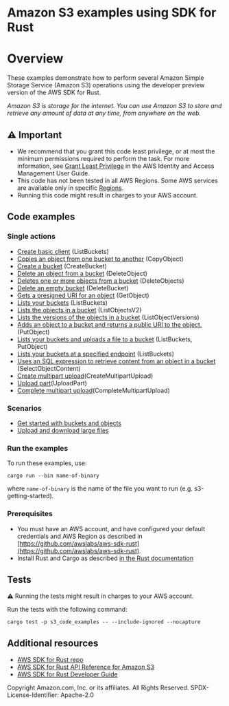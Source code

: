 # Amazon S3 examples using SDK for Rust

# Overview

These examples demonstrate how to perform several Amazon Simple Storage Service
(Amazon S3) operations using the developer preview version of the AWS SDK for Rust.

*Amazon S3 is storage for the internet. You can use Amazon S3 to store and retrieve any
amount of data at any time, from anywhere on the web.*

## ⚠ Important

- We recommend that you grant this code least privilege,
  or at most the minimum permissions required to perform the task.
  For more information, see
  [Grant Least Privilege](https://docs.aws.amazon.com/IAM/latest/UserGuide/best-practices.html#grant-least-privilege)
  in the AWS Identity and Access Management User Guide.
- This code has not been tested in all AWS Regions.
  Some AWS services are available only in specific
  [Regions](https://aws.amazon.com/about-aws/global-infrastructure/regional-product-services).
- Running this code might result in charges to your AWS account.

## Code examples

### Single actions

- [Create basic client](src/bin/client.rs) (ListBuckets)
- [Copies an object from one bucket to another](src/bin/copy-object.rs) (CopyObject)
- [Create a bucket](src/bin/create-bucket.rs) (CreateBucket)
- [Delete an object from a bucket](src/bin/delete-object.rs) (DeleteObject)
- [Deletes one or more objects from a bucket](src/bin/delete-objects.rs) (DeleteObjects)
- [Delete an empty bucket](src/s3-service-lib.rs) (DeleteBucket)
- [Gets a presigned URI for an object](src/bin/get-object-presigned.rs) (GetObject)
- [Lists your buckets](src/bin/list-buckets.rs) (ListBuckets)
- [Lists the objects in a bucket](src/bin/list-objects.rs) (ListObjectsV2)
- [Lists the versions of the objects in a bucket](src/bin/list-object-versions.rs) (ListObjectVersions)
- [Adds an object to a bucket and returns a public URI to the object.](src/bin/put-object-presigned.rs) (PutObject)
- [Lists your buckets and uploads a file to a bucket](src/bin/s3-helloworld.rs) (ListBuckets, PutObject)
- [Lists your buckets at a specified endpoint](src/bin/s3-object-lambda.rs) (ListBuckets)
- [Uses an SQL expression to retrieve content from an object in a bucket](src/bin/select-object-content.rs) (SelectObjectContent)
- [Create multipart upload](src/bin/s3-multipart-upload.rs)(CreateMultipartUpload)
- [Upload part](src/bin/s3-multipart-upload.rs)(UploadPart)
- [Complete multipart upload](src/bin/s3-multipart-upload.rs)(CompleteMultipartUpload)

### Scenarios

* [Get started with buckets and objects](src/bin/s3-getting-started.rs)
* [Upload and download large files](src/bin/s3-multipart-upload.rs)

### Run the examples

To run these examples, use:
```
cargo run --bin name-of-binary
```
where `name-of-binary` is the name of the file you want to run (e.g. s3-getting-started).

### Prerequisites

- You must have an AWS account, and have configured your default credentials and AWS Region as described in [https://github.com/awslabs/aws-sdk-rust](https://github.com/awslabs/aws-sdk-rust).
- Install Rust and Cargo as described [in the Rust documentation](https://doc.rust-lang.org/book/ch01-01-installation.html)

## Tests

⚠️ Running the tests might result in charges to your AWS account.

Run the tests with the following command:

```
cargo test -p s3_code_examples -- --include-ignored --nocapture
```

## Additional resources

- [AWS SDK for Rust repo](https://github.com/awslabs/aws-sdk-rust)
- [AWS SDK for Rust API Reference for Amazon S3](https://docs.rs/aws-sdk-s3)
- [AWS SDK for Rust Developer Guide](https://docs.aws.amazon.com/sdk-for-rust/latest/dg) 

Copyright Amazon.com, Inc. or its affiliates. All Rights Reserved. SPDX-License-Identifier: Apache-2.0